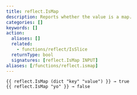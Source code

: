 ```yaml
---
title: reflect.IsMap
description: Reports whether the value is a map.
categories: []
keywords: []
action:
  aliases: []
  related:
    - functions/reflect/IsSlice
  returnType: bool
  signatures: [reflect.IsMap INPUT]
aliases: [/functions/reflect.ismap]
---
```


```go-html-template
{{ reflect.IsMap (dict "key" "value") }} → true
{{ reflect.IsMap "yo" }} → false
```
